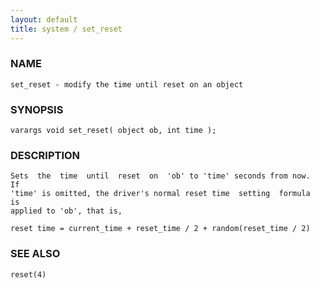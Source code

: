 ```yaml
---
layout: default
title: system / set_reset
---
```


### NAME

    set_reset - modify the time until reset on an object

### SYNOPSIS

    varargs void set_reset( object ob, int time );

### DESCRIPTION

    Sets  the  time  until  reset  on  'ob' to 'time' seconds from now.  If
    'time' is omitted, the driver's normal reset time  setting  formula  is
    applied to 'ob', that is,

    reset time = current_time + reset_time / 2 + random(reset_time / 2)

### SEE ALSO

    reset(4)
